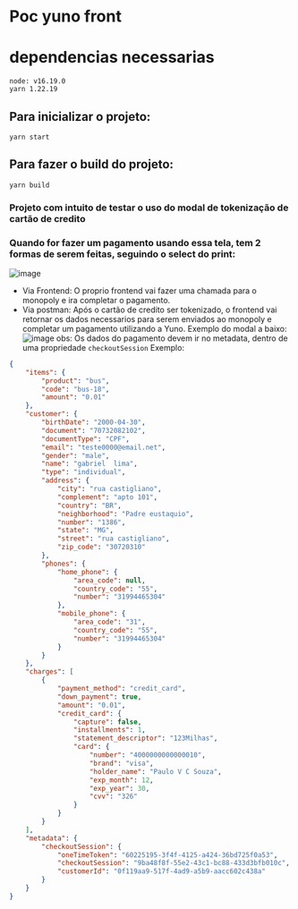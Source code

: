 # Poc yuno front

# dependencias necessarias
```
node: v16.19.0
yarn 1.22.19
```

## Para inicializar o projeto:
```
yarn start
```

## Para fazer o build do projeto:
```
yarn build
```

### Projeto com intuito de testar o uso do modal de tokenização de cartão de credito

### Quando for fazer um pagamento usando essa tela, tem 2 formas de serem feitas, seguindo o select do print:
![image](https://user-images.githubusercontent.com/119955374/222431253-5adbfb85-dff6-41f4-bd65-ad6a74e2f6e9.png)
- Via Frontend: O proprio frontend vai fazer uma chamada para o monopoly e ira completar o pagamento.
- Via postman: Após o cartão de credito ser tokenizado, o frontend vai retornar os dados necessarios para serem enviados ao monopoly e completar um pagamento utilizando a Yuno.
Exemplo do modal a baixo:
![image](https://user-images.githubusercontent.com/119955374/222432411-7ae0f751-0517-4956-83e1-7a5a6449d35d.png)
obs: Os dados do pagamento devem ir no metadata, dentro de uma propriedade `checkoutSession`
Exemplo:

```json
{
    "items": {
        "product": "bus",
        "code": "bus-18",
        "amount": "0.01"
    },
    "customer": {
        "birthDate": "2000-04-30",
        "document": "70732082102",
        "documentType": "CPF",
        "email": "teste0000@email.net",
        "gender": "male",
        "name": "gabriel  lima",
        "type": "individual",
        "address": {
            "city": "rua castigliano",
            "complement": "apto 101",
            "country": "BR",
            "neighborhood": "Padre eustaquio",
            "number": "1386",
            "state": "MG",
            "street": "rua castigliano",
            "zip_code": "30720310"
        },
        "phones": {
            "home_phone": {
                "area_code": null,
                "country_code": "55",
                "number": "31994465304"
            },
            "mobile_phone": {
                "area_code": "31",
                "country_code": "55",
                "number": "31994465304"
            }
        }
    },
    "charges": [
        {
            "payment_method": "credit_card",
            "down_payment": true,
            "amount": "0.01",
            "credit_card": {
                "capture": false,
                "installments": 1,
                "statement_descriptor": "123Milhas",
                "card": {
                    "number": "4000000000000010",
                    "brand": "visa",
                    "holder_name": "Paulo V C Souza",
                    "exp_month": 12,
                    "exp_year": 30,
                    "cvv": "326"
                }
            }
        }
    ],
    "metadata": {
        "checkoutSession": {
            "oneTimeToken": "60225195-3f4f-4125-a424-36bd725f0a53",
            "checkoutSession": "9ba48f8f-55e2-43c1-bc88-433d3bfb010c",
            "customerId": "0f119aa9-517f-4ad9-a5b9-aacc602c438a"
        }
    }
}
```
